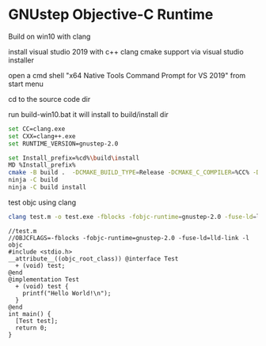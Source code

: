 GNUstep Objective-C Runtime
===========================

Build on win10 with clang

install visual studio 2019 with c++ clang cmake support via visual studio installer

open a cmd shell "x64 Native Tools Command Prompt for VS 2019" from start menu

cd to the source code dir

run build-win10.bat
it will install to build/install dir
```bash
set CC=clang.exe
set CXX=clang++.exe
set RUNTIME_VERSION=gnustep-2.0

set Install_prefix=%cd%\build\install
MD %Install_prefix%
cmake -B build .  -DCMAKE_BUILD_TYPE=Release -DCMAKE_C_COMPILER=%CC% -DCMAKE_CXX_COMPILER=%CXX% -DCMAKE_MODULE_LINKER_FLAGS=%LDFLAGS% -DTESTS=0 -G Ninja  -DCMAKE_INSTALL_PREFIX=%Install_prefix%
ninja -C build
ninja -C build install
```


test objc using clang

```bash
clang test.m -o test.exe -fblocks -fobjc-runtime=gnustep-2.0 -fuse-ld=lld-link -l objc
```

```objc
//test.m
//OBJCFLAGS=-fblocks -fobjc-runtime=gnustep-2.0 -fuse-ld=lld-link -l objc
#include <stdio.h>
__attribute__((objc_root_class)) @interface Test
  + (void) test;
@end
@implementation Test
  + (void) test {
    printf("Hello World!\n");
  }
@end
int main() {
  [Test test];
  return 0;
}
```
